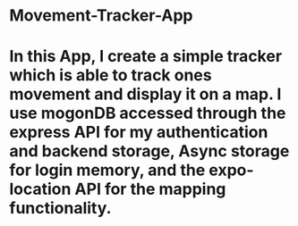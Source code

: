 # Movement-Tracker-App 
# In this App, I create a simple tracker which is able to track ones movement and display it on a map. I use mogonDB accessed through the express API for my authentication and backend storage, Async storage for login memory, and the expo-location API for the mapping functionality.
